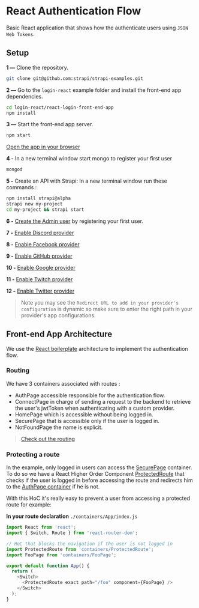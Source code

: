 # React Authentication Flow

Basic React application that shows how the authenticate users using `JSON Web Tokens`.

## Setup

**1 —** Clone the repository.
```bash
git clone git@github.com:strapi/strapi-examples.git
```

**2 —** Go to the `login-react` example folder and install the front-end app dependencies.
```bash
cd login-react/react-login-front-end-app
npm install
```

**3 —** Start the front-end app server.
```bash
npm start
```
[Open the app in your browser](http://localhost:3000)

**4 -** In a new terminal window start mongo to register your first user
```bash
mongod
```

**5 -** Create an API with Strapi:
In a new terminal window run these commands :
```bash
npm install strapi@alpha
strapi new my-project
cd my-project && strapi start
```

**6 -** [Create the Admin user](http://localhost:1337/admin/plugins/users-permissions/auth/register) by registering your first user.

**7 -** [Enable Discord provider](./doc/discord_setup.md)

**8 -** [Enable Facebook provider](./doc/fb_setup.md)

**9 -** [Enable GitHub provider](./doc/github_setup.md)

**10 -** [Enable Google provider](./doc/google_setup.md)

**11 -** [Enable Twitch provider](./doc/twitch_setup.md)

**12 -** [Enable Twitter provider](./doc/twitter_setup.md)

> Note you may see the `Redirect URL to add in your provider's configuration` is dynamic so make sure to enter the right path in your provider's app configurations.

## Front-end App Architecture

We use the [React boilerplate](https://github.com/react-boilerplate/react-boilerplate) architecture to implement the authentication flow.

### Routing

We have 3 containers associated with routes :
- AuthPage accessible responsible for the authentication flow.
- ConnectPage in charge of sending a request to the backend to retrieve the user's jwtToken when authenticating with a custom provider.
- HomePage which is accessible without being logged in.
- SecurePage that is accessible only if the user is logged in.
- NotFoundPage the name is explicit.

> [Check out the routing](./react-login-front-end-app/app/containers/App/index.js)

### Protecting a route

In the example, only logged in users can access the [SecurePage](./react-login-front-end-app/app/containers/SecurePage/index.js) container. To do so we have a React Higher Order Component [ProtectedRoute](./react-login-front-end-app/app/containers/ProtectedRoute/index.js) that checks if the user is logged in before accessing the route and redirects him to the [AuthPage container](./react-login-front-end-app/app/containers/AuthPage/index.js) if he is not.


With this HoC it's really easy to prevent a user from accessing a protected route for example:

**In your route declaration** `./containers/App/index.js`
```js
import React from 'react';
import { Switch, Route } from 'react-router-dom';

// HoC that blocks the navigation if the user is not logged in
import ProtectedRoute from 'containers/ProtectedRoute';
import FooPage from 'containers/FooPage';

export default function App() {
  return (
    <Switch>
      <ProtectedRoute exact path="/foo" component={FooPage} />
    </Switch>
  );
}

```
